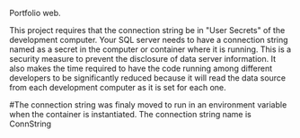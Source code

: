 Portfolio web.

This project requires that the connection string be in "User Secrets" of the development computer. Your SQL server needs to have a 
connection string named <ConnString> as a secret in the computer or container where it is running. This is a security measure to 
prevent the disclosure of data server information.  It also makes the time required to have the code running among different 
developers to be significantly reduced because it will read the data source from each development computer as it is set for each 
one.

#The connection string was finaly moved to run in an environment variable when the container is instantiated.  The connection string name is
  ConnString  
  

